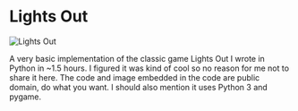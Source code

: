 Lights Out
==========

![Lights Out](https://i.imgur.com/fmwyCMz.png)

A very basic implementation of the classic game Lights Out I wrote in Python in ~1.5 hours. I figured it was kind of
cool so no reason for me not to share it here. The code and image embedded in the code are public domain, do what you want.
I should also mention it uses Python 3 and pygame.